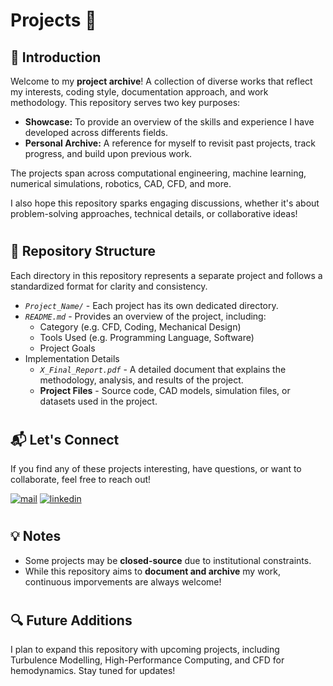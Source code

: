 # Projects 🔨

## 📌 Introduction

Welcome to my **project archive**! A collection of diverse works that reflect my interests, coding style, documentation approach, and work methodology. This repository serves two key purposes:

- **Showcase:** To provide an overview of the skills and experience I have developed across differents fields.
- **Personal Archive:** A reference for myself to revisit past projects, track progress, and build upon previous work.

The projects span across computational engineering, machine learning, numerical simulations, robotics, CAD, CFD, and more. 

I also hope this repository sparks engaging discussions, whether it's about problem-solving approaches, technical details, or collaborative ideas!

#

## 📂 Repository Structure

Each directory in this repository represents a separate project and follows a standardized format for clarity and consistency.

- *`Project_Name/`* - Each project has its own dedicated directory.
- *`README.md`* - Provides an overview of the project, including:
  - Category (e.g. CFD, Coding, Mechanical Design)
  - Tools Used (e.g. Programming Language, Software)
  - Project Goals
- Implementation Details
  - *`X_Final_Report.pdf`* - A detailed document that explains the methodology, analysis, and results of the project.
  - **Project Files** - Source code, CAD models, simulation files, or datasets used in the project.

#
 
## 📬 Let's Connect

If you find any of these projects interesting, have questions, or want to collaborate, feel free to reach out!

   <p align="left">
      <a href="mailto:turk.roy@protonmail.com">
         <img alt="mail" title="Feel free to reach out!" src="https://custom-icon-badges.demolab.com/badge/-MAIL-plum?color=%23E05D44&style=for-the-badge&logo=mail&logoColor=white"/></a> 
      <a href="https://www.linkedin.com/in/turk-roy/">
         <img alt="linkedin" title="Connect on LinkedIn!" src="https://custom-icon-badges.demolab.com/badge/-LinkedIn-plum?color=236ad3&style=for-the-badge&logo=person-add&logoColor=white"/></a> 
   </p>

#

## 💡 Notes

- Some projects may be **closed-source** due to institutional constraints.
- While this repository aims to **document and archive** my work, continuous imporvements are always welcome!

#

## 🔍 Future Additions

I plan to expand this repository with upcoming projects, including Turbulence Modelling, High-Performance Computing, and CFD for hemodynamics. Stay tuned for updates!

#
